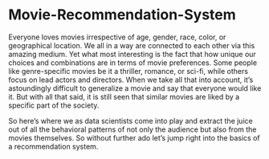# Movie-Recommendation-System
Everyone loves movies irrespective of age, gender, race, color, or geographical location. We all in a way are connected to each other via this amazing medium. Yet what most interesting is the fact that how unique our choices and combinations are in terms of movie preferences. Some people like genre-specific movies be it a thriller, romance, or sci-fi, while others focus on lead actors and directors. When we take all that into account, it’s astoundingly difficult to generalize a movie and say that everyone would like it. But with all that said, it is still seen that similar movies are liked by a specific part of the society.

So here’s where we as data scientists come into play and extract the juice out of all the behavioral patterns of not only the audience but also from the movies themselves. So without further ado let’s jump right into the basics of a recommendation system.

 
